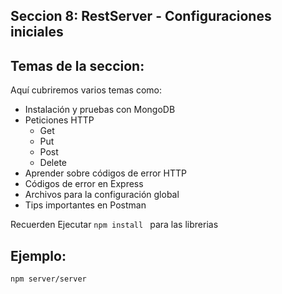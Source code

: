 ## Seccion 8: RestServer - Configuraciones iniciales

## Temas de la seccion:
Aquí cubriremos varios temas como: 

-   Instalación y pruebas con MongoDB
-   Peticiones HTTP
    -   Get
    -   Put
    -   Post
    -   Delete
-   Aprender sobre códigos de error HTTP
-   Códigos de error en Express
-   Archivos para la configuración global
-   Tips importantes en Postman


Recuerden Ejecutar ```npm install ``` para las librerias

## Ejemplo: 
````
npm server/server
````